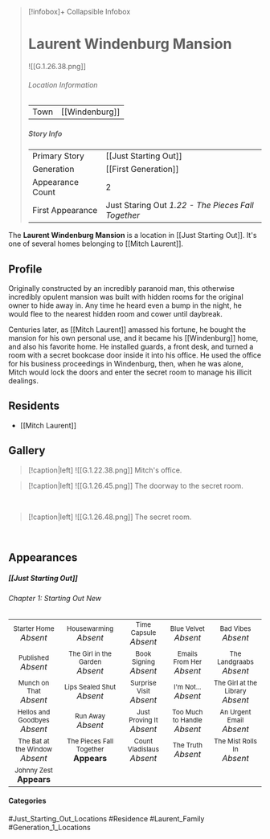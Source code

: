 > [!infobox]+ Collapsible Infobox
> # Laurent Windenburg Mansion
> ![[G.1.26.38.png]] 
> ###### Location Information
> |  |  | 
> | ---- | ---- | 
> | Town | [[Windenburg]] | 
> 
> ##### Story Info
> |  |  | 
> | ---- | ---- | 
> | Primary Story | [[Just Starting Out]] | 
> | Generation | [[First Generation]]|
> | Appearance Count | 2 | 
> | First Appearance | Just Staring Out *1.22 - The Pieces Fall Together*

The **Laurent Windenburg Mansion** is a location in [[Just Starting Out]]. It's one of several homes belonging to [[Mitch Laurent]].

## Profile
Originally constructed by an incredibly paranoid man, this otherwise incredibly opulent mansion was built with hidden rooms for the original owner to hide away in. Any time he heard even a bump in the night, he would flee to the nearest hidden room and cower until daybreak.

Centuries later, as [[Mitch Laurent]] amassed his fortune, he bought the mansion for his own personal use, and it became his [[Windenburg]] home, and also his favorite home. He installed guards, a front desk, and turned a room with a secret bookcase door inside it into his office. He used the office for his business proceedings in Windenburg, then, when he was alone, Mitch would lock the doors and enter the secret room to manage his illicit dealings.

## Residents
- [[Mitch Laurent]]

## Gallery
> [!caption|left]
> ![[G.1.22.38.png]] 
> Mitch's office.

> [!caption|left]
> ![[G.1.26.45.png]] 
> The doorway to the secret room.

<br style="clear:both; margin: 0; padding: 0" />

> [!caption|left]
> ![[G.1.26.48.png]] 
> The secret room.

<br style="clear:both; margin: 0; padding: 0" />

## Appearances
##### [[Just Starting Out]]
###### Chapter 1: Starting Out New
|                                                                       |                                                                         |                                                                     |                                                                        |                                                                          |
| --------------------------------------------------------------------- | ----------------------------------------------------------------------- | ------------------------------------------------------------------- | ---------------------------------------------------------------------- | ------------------------------------------------------------------------ |
| <center><font size=2>Starter Home<br><font size=3>*Absent* | <center><font size=2>Housewarming<br><font size=3>*Absent* | <center><font size=2>Time Capsule<br><font size=3>*Absent* | <center><font size=2>Blue Velvet<br><font size=3>*Absent* | <center><font size=2>Bad Vibes<br><font size=3>*Absent* |
| <center><font size=2>Published<br><font size=3>*Absent* | <center><font size=2>The Girl in the Garden<br><font size=3>*Absent* | <center><font size=2>Book Signing<br><font size=3>*Absent* | <center><font size=2>Emails From Her<br><font size=3>*Absent* | <center><font size=2>The Landgraabs<br><font size=3>*Absent* |
| <center><font size=2>Munch on That<br><font size=3>*Absent* | <center><font size=2>Lips Sealed Shut<br><font size=3>*Absent* | <center><font size=2>Surprise Visit<br><font size=3>*Absent* | <center><font size=2>I'm Not...<br><font size=3>*Absent* | <center><font size=2>The Girl at the Library<br><font size=3>*Absent* |
| <center><font size=2>Hellos and Goodbyes<br><font size=3>*Absent* | <center><font size=2>Run Away<br><font size=3>*Absent* | <center><font size=2>Just Proving It<br><font size=3>*Absent* | <center><font size=2>Too Much to Handle<br><font size=3>*Absent* | <center><font size=2>An Urgent Email<br><font size=3>*Absent* |
| <center><font size=2>The Bat at the Window<br><font size=3>*Absent*| <center><font size=2>The Pieces Fall Together<br><font size=3>**Appears** | <center><font size=2>Count Vladislaus<br><font size=3>*Absent* | <center><font size=2>The Truth<br><font size=3>*Absent* | <center><font size=2>The Mist Rolls In<br><font size=3>*Absent* |
| <center><font size=2>Johnny Zest<br><font size=3>**Appears** |
#### Categories
#Just_Starting_Out_Locations #Residence #Laurent_Family #Generation_1_Locations